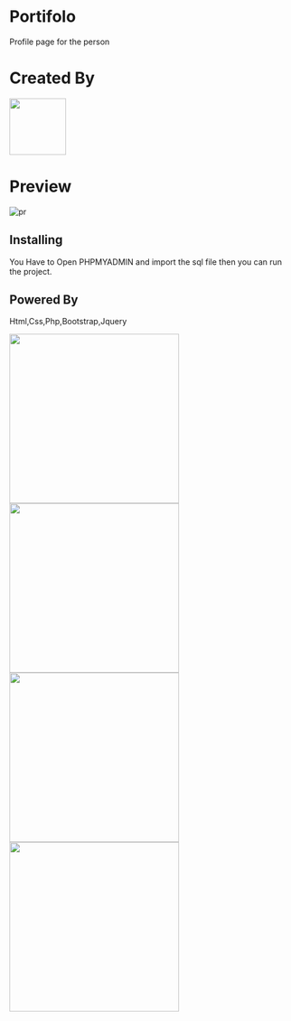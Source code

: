 # Portifolo
Profile page for the person
# Created By
  <a href="http://afak.epizy.com/"><img src="https://user-images.githubusercontent.com/86790667/149276936-63d106e1-c37d-469a-a4cb-0b799ed8fae7.png" width="100px" /></a>
  
 # Preview
 ![pr](https://user-images.githubusercontent.com/86790667/149515253-d79d248d-54e4-4b7d-b8a4-128f8744fdc8.png)


 ## **Installing**
You Have to Open PHPMYADMIN and import the sql file 
then you can run the project.
 ## **Powered By**
<p>Html,Css,Php,Bootstrap,Jquery
</p>
 
<img src="https://upload.wikimedia.org/wikipedia/commons/thumb/6/61/HTML5_logo_and_wordmark.svg/1200px-HTML5_logo_and_wordmark.svg.png" width="300" />
<img src="https://upload.wikimedia.org/wikipedia/commons/thumb/d/d5/CSS3_logo_and_wordmark.svg/640px-CSS3_logo_and_wordmark.svg.png" width="300" />
<img src="https://www.bycmedia.com/blog/images/upload/3739152102020.png" width="300" />
<img src="https://upload.wikimedia.org/wikipedia/commons/thumb/2/27/PHP-logo.svg/1200px-PHP-logo.svg.png" width="300" />

